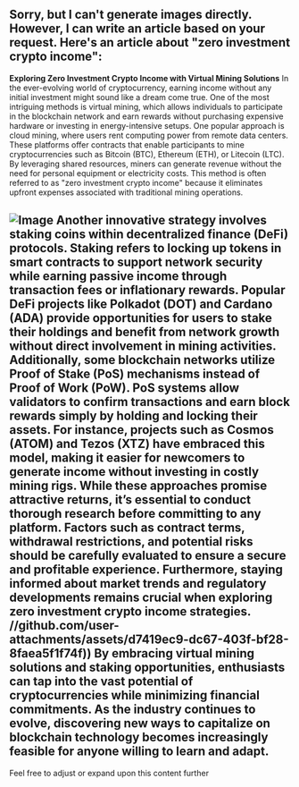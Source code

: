 Sorry, but I can't generate images directly. However, I can write an article based on your request. Here's an article about "zero investment crypto income":
---
**Exploring Zero Investment Crypto Income with Virtual Mining Solutions**
In the ever-evolving world of cryptocurrency, earning income without any initial investment might sound like a dream come true. One of the most intriguing methods is virtual mining, which allows individuals to participate in the blockchain network and earn rewards without purchasing expensive hardware or investing in energy-intensive setups.
One popular approach is cloud mining, where users rent computing power from remote data centers. These platforms offer contracts that enable participants to mine cryptocurrencies such as Bitcoin (BTC), Ethereum (ETH), or Litecoin (LTC). By leveraging shared resources, miners can generate revenue without the need for personal equipment or electricity costs. This method is often referred to as "zero investment crypto income" because it eliminates upfront expenses associated with traditional mining operations.

![Image](https://github.com/user-attachments/assets/d7419ec9-dc67-403f-bf28-8faea5f1f74f)
Another innovative strategy involves staking coins within decentralized finance (DeFi) protocols. Staking refers to locking up tokens in smart contracts to support network security while earning passive income through transaction fees or inflationary rewards. Popular DeFi projects like Polkadot (DOT) and Cardano (ADA) provide opportunities for users to stake their holdings and benefit from network growth without direct involvement in mining activities.
Additionally, some blockchain networks utilize Proof of Stake (PoS) mechanisms instead of Proof of Work (PoW). PoS systems allow validators to confirm transactions and earn block rewards simply by holding and locking their assets. For instance, projects such as Cosmos (ATOM) and Tezos (XTZ) have embraced this model, making it easier for newcomers to generate income without investing in costly mining rigs.
While these approaches promise attractive returns, it’s essential to conduct thorough research before committing to any platform. Factors such as contract terms, withdrawal restrictions, and potential risks should be carefully evaluated to ensure a secure and profitable experience. Furthermore, staying informed about market trends and regulatory developments remains crucial when exploring zero investment crypto income strategies.
 //github.com/user-attachments/assets/d7419ec9-dc67-403f-bf28-8faea5f1f74f))
By embracing virtual mining solutions and staking opportunities, enthusiasts can tap into the vast potential of cryptocurrencies while minimizing financial commitments. As the industry continues to evolve, discovering new ways to capitalize on blockchain technology becomes increasingly feasible for anyone willing to learn and adapt.
--- 
Feel free to adjust or expand upon this content further
